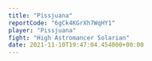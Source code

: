 ```yaml
---
title: "Pissjuana"
reportCode: "6gCk4KGrXh7WqHY1"
player: "Pissjuana"
fight: "High Astromancer Solarian"
date: 2021-11-10T19:47:04.454000+00:00
---
```


